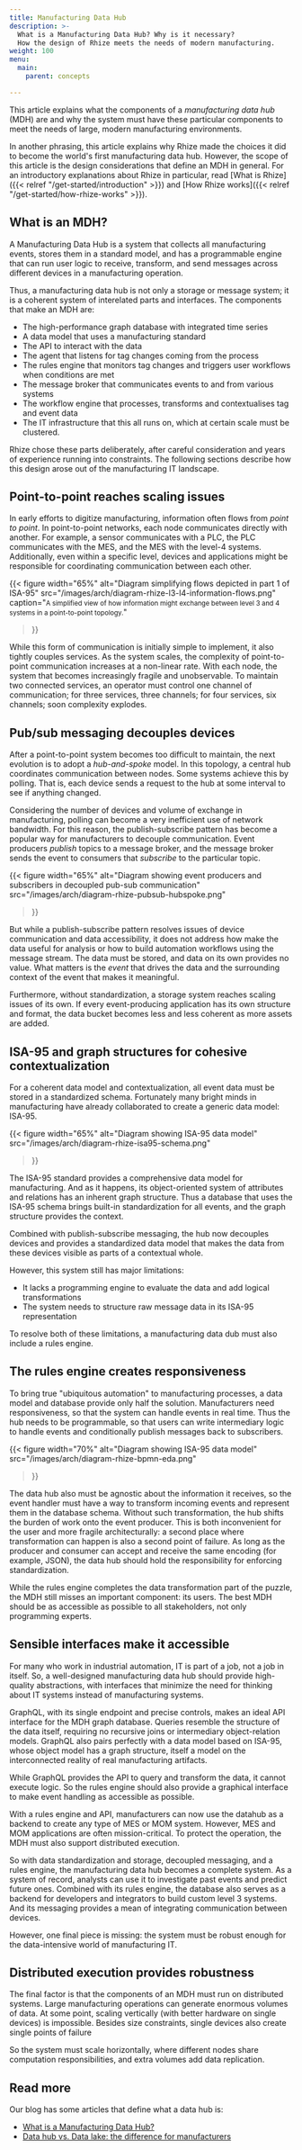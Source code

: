```yaml
---
title: Manufacturing Data Hub
description: >-
  What is a Manufacturing Data Hub? Why is it necessary?
  How the design of Rhize meets the needs of modern manufacturing.
weight: 100
menu:
  main:
    parent: concepts

---
```


This article explains what the components of a  _manufacturing data hub_ (MDH) are and why the system must have these particular components to meet the needs of large, modern manufacturing environments.

In another phrasing, this article explains why Rhize made the choices it did to become the world's first manufacturing data hub.
However, the scope of this article is the design considerations that define an MDH in general.
For an introductory explanations about Rhize in particular, read [What is Rhize]({{< relref "/get-started/introduction" >}}) and [How Rhize works]({{< relref "/get-started/how-rhize-works" >}}). 

## What is an MDH?

A Manufacturing Data Hub is a system that collects all manufacturing events, stores them in a standard model, and has a programmable engine that can run user logic to receive, transform, and send messages across different devices in a manufacturing operation.

Thus, a manufacturing data hub is not only a storage or message system;
it is a coherent system of interelated parts and interfaces.
The components that make an MDH are:
- The high-performance graph database with integrated time series
- A data model that uses a manufacturing standard
- The API to interact with the data
- The agent that listens for tag changes coming from the process
- The rules engine that monitors tag changes and triggers user workflows when conditions are met
- The message broker that communicates events to and from various systems
- The workflow engine that processes, transforms and contextualises tag and event data
- The IT infrastructure that this all runs on, which at certain scale must be clustered.

Rhize chose these parts deliberately, after careful consideration and years of experience running into constraints.
The following sections describe how this design arose out of the manufacturing IT landscape.


## Point-to-point reaches scaling issues

In early efforts to digitize manufacturing, information often flows from _point to point_.
In point-to-point networks, each node communicates directly with another.
For example, a sensor communicates with a PLC, the PLC communicates with the MES, and the MES with the level-4 systems. 
Additionally, even within a specific level, devices and applications might be responsible for coordinating communication between each other.

{{< figure
width="65%"
alt="Diagram simplifying flows depicted in part 1 of ISA-95"
src="/images/arch/diagram-rhize-l3-l4-information-flows.png"
caption="<small>A simplified view of how information might exchange between level 3 and 4 systems in a point-to-point topology.</small>"
>}}

While this form of communication is initially simple to implement, it also tightly couples services.
As the system scales, the complexity of point-to-point communication increases at a  non-linear rate. With each node, the system that becomes increasingly fragile and unobservable.
To maintain two connected services, an operator must control one channel of communication; for three services, three channels; for four services, six channels; soon complexity explodes.

## Pub/sub messaging decouples devices

After a point-to-point system becomes too difficult to maintain, the next evolution is to adopt a _hub-and-spoke_ model.
In this topology, a central hub coordinates communication between nodes.
Some systems achieve this by polling. That is, each device sends a request to the hub at some interval to see if anything changed.

Considering the number of devices and volume of exchange in manufacturing, polling can become a very inefficient use of network bandwidth.
For this reason, the publish-subscribe pattern has become a popular way for manufacturers to decouple communication.
Event producers _publish_ topics to a message broker, and the message broker sends the event to consumers that _subscribe_ to the particular topic.

{{< figure
width="65%"
alt="Diagram showing event producers and subscribers in decoupled pub-sub communication"
src="/images/arch/diagram-rhize-pubsub-hubspoke.png"
>}}


But while a publish-subscribe pattern resolves issues of device communication and data accessibility,
it does not address how make the data useful for analysis or how to build automation workflows using the message stream.
The data must be stored, and data on its own provides no value.
What matters is the _event_ that drives the data and the surrounding context of the event that makes it meaningful.

Furthermore, without standardization, a storage system reaches scaling issues of its own. 
If every event-producing application has its own structure and format, the data bucket becomes less and less coherent as more assets are added.

## ISA-95 and graph structures for cohesive contextualization

For a coherent data model and contextualization, all event data must be stored in a standardized schema.
Fortunately many bright minds in manufacturing have already collaborated to create a generic data model: ISA-95.


{{< figure
width="65%"
alt="Diagram showing ISA-95 data model"
src="/images/arch/diagram-rhize-isa95-schema.png"
>}}


The ISA-95 standard provides a comprehensive data model for manufacturing.
And as it happens, its object-oriented system of attributes and relations has an inherent graph structure.
Thus a database that uses the ISA-95 schema brings built-in standardization for all events, and the graph structure provides the context.


Combined with publish-subscribe messaging, the hub now decouples devices and provides a standardized data model that makes the data from these devices visible as parts of a contextual whole.

However, this system still has major limitations:
- It lacks a programming engine to evaluate the data and add logical transformations
- The system needs to structure raw message data in its ISA-95 representation 

To resolve both of these limitations, a manufacturing data dub must also include a rules engine.

## The rules engine creates responsiveness

To bring true "ubiquitous automation" to manufacturing processes, a data model and database provide only half the solution.
Manufacturers need responsiveness, so that the system can handle events in real time.
Thus the hub needs to be programmable, so that users can write intermediary logic to handle events and conditionally publish messages back to subscribers.

{{< figure
width="70%"
alt="Diagram showing ISA-95 data model"
src="/images/arch/diagram-rhize-bpmn-eda.png"
>}}

The data hub also must be agnostic about the information it receives, so the event handler must have a way to transform incoming events and represent them in the database schema.
Without such transformation, the hub shifts the burden of work onto the event producer.
This is both inconvenient for the user and more fragile architecturally:
a second place where transformation can happen is also a second point of failure.
As long as the producer and consumer can accept and receive the same encoding (for example, JSON), the data hub should hold the responsibility for enforcing standardization.

While the rules engine completes the data transformation part of the puzzle,
the MDH still misses an important component: its users.
The best MDH should be as accessible as possible to all stakeholders, not only programming experts. 

## Sensible interfaces make it accessible

For many who work in industrial automation, IT is part of a job, not a job in itself.
So, a well-designed manufacturing data hub should provide high-quality abstractions,
with interfaces that minimize the need for thinking about IT systems instead of manufacturing systems.

GraphQL, with its single endpoint and precise controls, makes an ideal API interface for the MDH graph database. 
Queries resemble the structure of the data itself, requiring no recursive joins or intermediary object-relation models.
GraphQL also pairs perfectly with a data model based on ISA-95, whose object model has a graph structure, itself a model on the interconnected reality of real manufacturing artifacts.

While GraphQL provides the API to query and transform the data, it cannot execute logic.
So the rules engine should also provide a graphical interface to make event handling as accessible as possible.

With a rules engine and API, manufacturers can now use the datahub as a backend to create any type of MES or MOM system.
However, MES and MOM applications are often mission-critical.
To protect the operation, the MDH must also support distributed execution.

So with data standardization and storage, decoupled messaging, and a rules engine, the manufacturing data hub becomes a complete system. As a system of record, analysts can use it to investigate past events and predict future ones. Combined with its rules engine, the database also serves as a backend for developers and integrators to build custom level 3 systems. And its messaging provides a mean of integrating communication between devices.

However, one final piece is missing: the system must be robust enough for the data-intensive world of manufacturing IT.

## Distributed execution provides robustness

The final factor is that the components of an MDH must run on distributed systems.
Large manufacturing operations can generate enormous volumes of data.
At some point, scaling vertically (with better hardware on single devices) is impossible.
Besides size constraints, single devices also create single points of failure

So the system must scale horizontally, where different nodes share computation responsibilities,
and extra volumes add data replication.

## Read more

Our blog has some articles that define what a data hub is:

- [What is a Manufacturing Data Hub?](https://rhize.com/blog/what-is-a-manufacturing-data-hub/)
- [Data hub vs. Data lake: the difference for manufacturers](https://rhize.com/blog/manufacturing-data-hub-vs-data-lake/)

